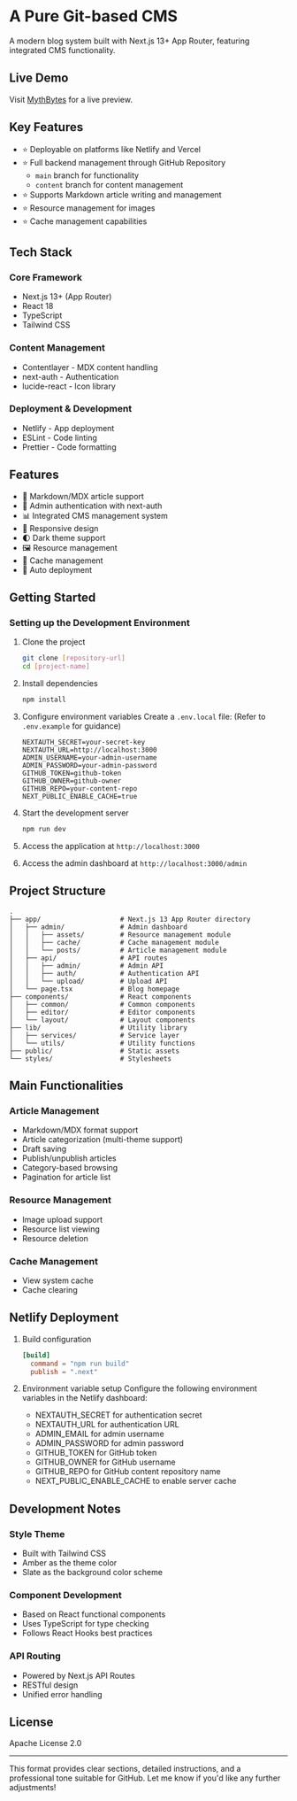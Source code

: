 
# A Pure Git-based CMS

A modern blog system built with Next.js 13+ App Router, featuring integrated CMS functionality.

## Live Demo

Visit [MythBytes](https://mythbytes.com) for a live preview.


## Key Features 
- ⭐ Deployable on platforms like Netlify and Vercel
- ⭐ Full backend management through GitHub Repository
  - `main` branch for functionality
  - `content` branch for content management
- ⭐ Supports Markdown article writing and management
- ⭐ Resource management for images
- ⭐ Cache management capabilities


## Tech Stack

### Core Framework
- Next.js 13+ (App Router)
- React 18
- TypeScript
- Tailwind CSS

### Content Management
- Contentlayer - MDX content handling
- next-auth - Authentication
- lucide-react - Icon library

### Deployment & Development
- Netlify - App deployment
- ESLint - Code linting
- Prettier - Code formatting

## Features

- 📝 Markdown/MDX article support
- 🔐 Admin authentication with next-auth
- 📊 Integrated CMS management system
- 🎨 Responsive design
- 🌓 Dark theme support
- 🖼️ Resource management
- 💾 Cache management
- 🚀 Auto deployment

## Getting Started

### Setting up the Development Environment

1. Clone the project
    ```bash
    git clone [repository-url]
    cd [project-name]
    ```

2. Install dependencies
    ```bash
    npm install
    ```

3. Configure environment variables
   Create a `.env.local` file:
   (Refer to `.env.example` for guidance)
   ```
   NEXTAUTH_SECRET=your-secret-key
   NEXTAUTH_URL=http://localhost:3000
   ADMIN_USERNAME=your-admin-username
   ADMIN_PASSWORD=your-admin-password
   GITHUB_TOKEN=github-token
   GITHUB_OWNER=github-owner
   GITHUB_REPO=your-content-repo
   NEXT_PUBLIC_ENABLE_CACHE=true
   ```

4. Start the development server
    ```bash
    npm run dev
    ```
5. Access the application at `http://localhost:3000`

6. Access the admin dashboard at `http://localhost:3000/admin`

## Project Structure

```
.
├── app/                    # Next.js 13 App Router directory
│   ├── admin/              # Admin dashboard
│   │   ├── assets/         # Resource management module
│   │   ├── cache/          # Cache management module
│   │   └── posts/          # Article management module
│   ├── api/                # API routes
│   │   ├── admin/          # Admin API
│   │   ├── auth/           # Authentication API
│   │   └── upload/         # Upload API
│   └── page.tsx            # Blog homepage
├── components/             # React components
│   ├── common/             # Common components
│   ├── editor/             # Editor components
│   └── layout/             # Layout components
├── lib/                    # Utility library
│   ├── services/           # Service layer
│   └── utils/              # Utility functions
├── public/                 # Static assets
└── styles/                 # Stylesheets
```

## Main Functionalities

### Article Management
- Markdown/MDX format support
- Article categorization (multi-theme support)
- Draft saving
- Publish/unpublish articles
- Category-based browsing
- Pagination for article list

### Resource Management
- Image upload support
- Resource list viewing
- Resource deletion

### Cache Management
- View system cache
- Cache clearing

## Netlify Deployment

1. Build configuration
    ```toml
    [build]
      command = "npm run build"
      publish = ".next"
    ```

2. Environment variable setup
   Configure the following environment variables in the Netlify dashboard:
   - NEXTAUTH_SECRET for authentication secret
   - NEXTAUTH_URL for authentication URL
   - ADMIN_EMAIL for admin username
   - ADMIN_PASSWORD for admin password
   - GITHUB_TOKEN for GitHub token
   - GITHUB_OWNER for GitHub username
   - GITHUB_REPO for GitHub content repository name
   - NEXT_PUBLIC_ENABLE_CACHE to enable server cache

## Development Notes

### Style Theme
- Built with Tailwind CSS
- Amber as the theme color
- Slate as the background color scheme

### Component Development
- Based on React functional components
- Uses TypeScript for type checking
- Follows React Hooks best practices

### API Routing
- Powered by Next.js API Routes
- RESTful design
- Unified error handling

## License

Apache License 2.0

--- 

This format provides clear sections, detailed instructions, and a professional tone suitable for GitHub. Let me know if you'd like any further adjustments!